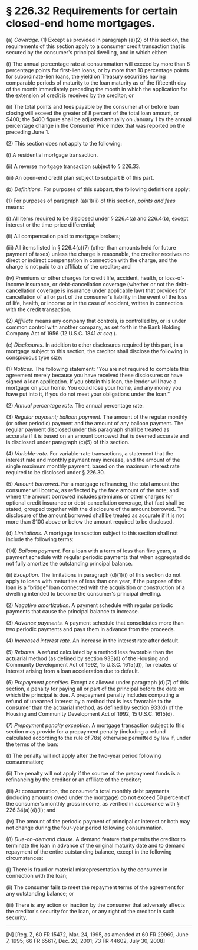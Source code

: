 # § 226.32   Requirements for certain closed-end home mortgages.

(a) *Coverage.* (1) Except as provided in paragraph (a)(2) of this section, the requirements of this section apply to a consumer credit transaction that is secured by the consumer's principal dwelling, and in which either: 


(i) The annual percentage rate at consummation will exceed by more than 8 percentage points for first-lien loans, or by more than 10 percentage points for subordinate-lien loans, the yield on Treasury securities having comparable periods of maturity to the loan maturity as of the fifteenth day of the month immediately preceding the month in which the application for the extension of credit is received by the creditor; or 


(ii) The total points and fees payable by the consumer at or before loan closing will exceed the greater of 8 percent of the total loan amount, or $400; the $400 figure shall be adjusted annually on January 1 by the annual percentage change in the Consumer Price Index that was reported on the preceding June 1. 


(2) This section does not apply to the following: 


(i) A residential mortgage transaction. 


(ii) A reverse mortgage transaction subject to § 226.33. 


(iii) An open-end credit plan subject to subpart B of this part. 


(b) *Definitions.* For purposes of this subpart, the following definitions apply: 


(1) For purposes of paragraph (a)(1)(ii) of this section, *points and fees* means: 


(i) All items required to be disclosed under § 226.4(a) and 226.4(b), except interest or the time-price differential; 


(ii) All compensation paid to mortgage brokers; 


(iii) All items listed in § 226.4(c)(7) (other than amounts held for future payment of taxes) unless the charge is reasonable, the creditor receives no direct or indirect compensation in connection with the charge, and the charge is not paid to an affiliate of the creditor; and 


(iv) Premiums or other charges for credit life, accident, health, or loss-of-income insurance, or debt-cancellation coverage (whether or not the debt-cancellation coverage is insurance under applicable law) that provides for cancellation of all or part of the consumer's liability in the event of the loss of life, health, or income or in the case of accident, written in connection with the credit transaction. 


(2) *Affiliate* means any company that controls, is controlled by, or is under common control with another company, as set forth in the Bank Holding Company Act of 1956 (12 U.S.C. 1841 *et seq.*). 


(c) *Disclosures.* In addition to other disclosures required by this part, in a mortgage subject to this section, the creditor shall disclose the following in conspicuous type size: 


(1) *Notices.* The following statement: “You are not required to complete this agreement merely because you have received these disclosures or have signed a loan application. If you obtain this loan, the lender will have a mortgage on your home. You could lose your home, and any money you have put into it, if you do not meet your obligations under the loan.” 


(2) *Annual percentage rate.* The annual percentage rate. 


(3) *Regular payment; balloon payment.* The amount of the regular monthly (or other periodic) payment and the amount of any balloon payment. The regular payment disclosed under this paragraph shall be treated as accurate if it is based on an amount borrowed that is deemed accurate and is disclosed under paragraph (c)(5) of this section. 


(4) *Variable-rate.* For variable-rate transactions, a statement that the interest rate and monthly payment may increase, and the amount of the single maximum monthly payment, based on the maximum interest rate required to be disclosed under § 226.30. 


(5) *Amount borrowed.* For a mortgage refinancing, the total amount the consumer will borrow, as reflected by the face amount of the note; and where the amount borrowed includes premiums or other charges for optional credit insurance or debt-cancellation coverage, that fact shall be stated, grouped together with the disclosure of the amount borrowed. The disclosure of the amount borrowed shall be treated as accurate if it is not more than $100 above or below the amount required to be disclosed. 


(d) *Limitations.* A mortgage transaction subject to this section shall not include the following terms: 


(1)(i) *Balloon payment.* For a loan with a term of less than five years, a payment schedule with regular periodic payments that when aggregated do not fully amortize the outstanding principal balance. 


(ii) *Exception.* The limitations in paragraph (d)(1)(i) of this section do not apply to loans with maturities of less than one year, if the purpose of the loan is a “bridge” loan connected with the acquisition or construction of a dwelling intended to become the consumer's principal dwelling. 


(2) *Negative amortization.* A payment schedule with regular periodic payments that cause the principal balance to increase. 


(3) *Advance payments.* A payment schedule that consolidates more than two periodic payments and pays them in advance from the proceeds. 


(4) *Increased interest rate.* An increase in the interest rate after default. 


(5) *Rebates.* A refund calculated by a method less favorable than the actuarial method (as defined by section 933(d) of the Housing and Community Development Act of 1992, 15 U.S.C. 1615(d)), for rebates of interest arising from a loan acceleration due to default. 


(6) *Prepayment penalties.* Except as allowed under paragraph (d)(7) of this section, a penalty for paying all or part of the principal before the date on which the principal is due. A prepayment penalty includes computing a refund of unearned interest by a method that is less favorable to the consumer than the actuarial method, as defined by section 933(d) of the Housing and Community Development Act of 1992, 15 U.S.C. 1615(d).


(7) *Prepayment penalty exception.* A mortgage transaction subject to this section may provide for a prepayment penalty (including a refund calculated according to the rule of 78s) otherwise permitted by law if, under the terms of the loan:


(i) The penalty will not apply after the two-year period following consummation;


(ii) The penalty will not apply if the source of the prepayment funds is a refinancing by the creditor or an affiliate of the creditor;


(iii) At consummation, the consumer's total monthly debt payments (including amounts owed under the mortgage) do not exceed 50 percent of the consumer's monthly gross income, as verified in accordance with § 226.34(a)(4)(ii); and


(iv) The amount of the periodic payment of principal or interest or both may not change during the four-year period following consummation. 


(8) *Due-on-demand clause.* A demand feature that permits the creditor to terminate the loan in advance of the original maturity date and to demand repayment of the entire outstanding balance, except in the following circumstances: 


(i) There is fraud or material misrepresentation by the consumer in connection with the loan; 


(ii) The consumer fails to meet the repayment terms of the agreement for any outstanding balance; or 


(iii) There is any action or inaction by the consumer that adversely affects the creditor's security for the loan, or any right of the creditor in such security. 



---

[N] [Reg. Z, 60 FR 15472, Mar. 24, 1995, as amended at 60 FR 29969, June 7, 1995; 66 FR 65617, Dec. 20, 2001; 73 FR 44602, July 30, 2008]




